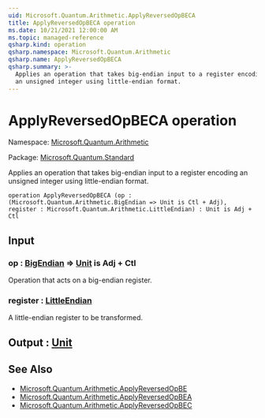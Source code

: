 ```yaml
---
uid: Microsoft.Quantum.Arithmetic.ApplyReversedOpBECA
title: ApplyReversedOpBECA operation
ms.date: 10/21/2021 12:00:00 AM
ms.topic: managed-reference
qsharp.kind: operation
qsharp.namespace: Microsoft.Quantum.Arithmetic
qsharp.name: ApplyReversedOpBECA
qsharp.summary: >-
  Applies an operation that takes big-endian input to a register encoding
  an unsigned integer using little-endian format.
---
```


# ApplyReversedOpBECA operation

Namespace: [Microsoft.Quantum.Arithmetic](xref:Microsoft.Quantum.Arithmetic)

Package: [Microsoft.Quantum.Standard](https://nuget.org/packages/Microsoft.Quantum.Standard)


Applies an operation that takes big-endian input to a register encodingan unsigned integer using little-endian format.

```qsharp
operation ApplyReversedOpBECA (op : (Microsoft.Quantum.Arithmetic.BigEndian => Unit is Ctl + Adj), register : Microsoft.Quantum.Arithmetic.LittleEndian) : Unit is Adj + Ctl
```


## Input

### op : [BigEndian](xref:Microsoft.Quantum.Arithmetic.BigEndian) => [Unit](xref:microsoft.quantum.qsharp.valueliterals#unit-literal)  is Adj + Ctl

Operation that acts on a big-endian register.


### register : [LittleEndian](xref:Microsoft.Quantum.Arithmetic.LittleEndian)

A little-endian register to be transformed.



## Output : [Unit](xref:microsoft.quantum.qsharp.valueliterals#unit-literal)



## See Also

- [Microsoft.Quantum.Arithmetic.ApplyReversedOpBE](xref:Microsoft.Quantum.Arithmetic.ApplyReversedOpBE)
- [Microsoft.Quantum.Arithmetic.ApplyReversedOpBEA](xref:Microsoft.Quantum.Arithmetic.ApplyReversedOpBEA)
- [Microsoft.Quantum.Arithmetic.ApplyReversedOpBEC](xref:Microsoft.Quantum.Arithmetic.ApplyReversedOpBEC)